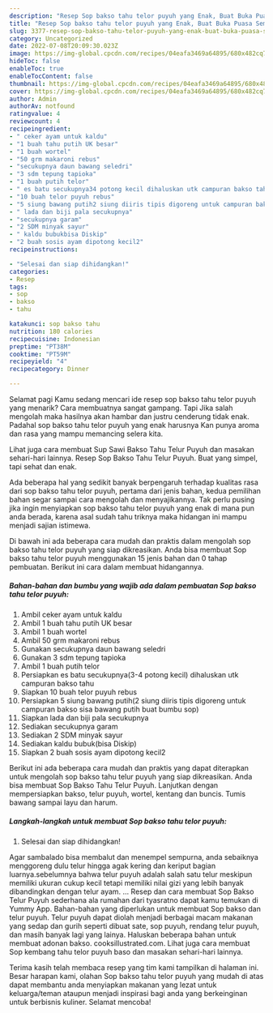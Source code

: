 ```yaml
---
description: "Resep Sop bakso tahu telor puyuh yang Enak, Buat Buka Puasa Sempurna"
title: "Resep Sop bakso tahu telor puyuh yang Enak, Buat Buka Puasa Sempurna"
slug: 3377-resep-sop-bakso-tahu-telor-puyuh-yang-enak-buat-buka-puasa-sempurna
category: Uncategorized
date: 2022-07-08T20:09:30.023Z
image: https://img-global.cpcdn.com/recipes/04eafa3469a64895/680x482cq70/sop-bakso-tahu-telor-puyuh-foto-resep-utama.jpg
hideToc: false
enableToc: true
enableTocContent: false
thumbnail: https://img-global.cpcdn.com/recipes/04eafa3469a64895/680x482cq70/sop-bakso-tahu-telor-puyuh-foto-resep-utama.jpg
cover: https://img-global.cpcdn.com/recipes/04eafa3469a64895/680x482cq70/sop-bakso-tahu-telor-puyuh-foto-resep-utama.jpg
author: Admin
authorAv: notfound
ratingvalue: 4
reviewcount: 4
recipeingredient:
- " ceker ayam untuk kaldu"
- "1 buah tahu putih UK besar"
- "1 buah wortel"
- "50 grm makaroni rebus"
- "secukupnya daun bawang seledri"
- "3 sdm tepung tapioka"
- "1 buah putih telor"
- " es batu secukupnya34 potong kecil dihaluskan utk campuran bakso tahu"
- "10 buah telor puyuh rebus"
- "5 siung bawang putih2 siung diiris tipis digoreng untuk campuran bakso sisa bawang putih buat bumbu sop"
- " lada dan biji pala secukupnya"
- "secukupnya garam"
- "2 SDM minyak sayur"
- " kaldu bubukbisa Diskip"
- "2 buah sosis ayam dipotong kecil2"
recipeinstructions:

- "Selesai dan siap dihidangkan!"
categories:
- Resep
tags:
- sop
- bakso
- tahu

katakunci: sop bakso tahu 
nutrition: 180 calories
recipecuisine: Indonesian
preptime: "PT38M"
cooktime: "PT59M"
recipeyield: "4"
recipecategory: Dinner

---
```



Selamat pagi Kamu sedang mencari ide resep sop bakso tahu telor puyuh yang menarik? Cara membuatnya sangat gampang. Tapi Jika salah mengolah maka hasilnya akan hambar dan justru cenderung tidak enak. Padahal sop bakso tahu telor puyuh yang enak harusnya Kan punya aroma dan rasa yang mampu memancing selera kita.


Lihat juga cara membuat Sup Sawi Bakso Tahu Telur Puyuh dan masakan sehari-hari lainnya. Resep Sop Bakso Tahu Telur Puyuh. Buat yang simpel, tapi sehat dan enak.

Ada beberapa hal yang sedikit banyak berpengaruh terhadap kualitas rasa dari sop bakso tahu telor puyuh, pertama dari jenis bahan, kedua pemilihan bahan segar sampai cara mengolah dan menyajikannya. Tak perlu pusing jika ingin menyiapkan sop bakso tahu telor puyuh yang enak di mana pun anda berada, karena asal sudah tahu triknya maka hidangan ini mampu menjadi sajian istimewa.


Di bawah ini ada beberapa cara mudah dan praktis dalam mengolah sop bakso tahu telor puyuh yang siap dikreasikan. Anda bisa membuat Sop bakso tahu telor puyuh menggunakan 15 jenis bahan dan 0 tahap pembuatan. Berikut ini cara dalam membuat hidangannya.

<!--inarticleads1-->

##### Bahan-bahan dan bumbu yang wajib ada dalam pembuatan Sop bakso tahu telor puyuh:

1. Ambil  ceker ayam untuk kaldu
1. Ambil 1 buah tahu putih UK besar
1. Ambil 1 buah wortel
1. Ambil 50 grm makaroni rebus
1. Gunakan secukupnya daun bawang seledri
1. Gunakan 3 sdm tepung tapioka
1. Ambil 1 buah putih telor
1. Persiapkan  es batu secukupnya(3-4 potong kecil) dihaluskan utk campuran bakso tahu
1. Siapkan 10 buah telor puyuh rebus
1. Persiapkan 5 siung bawang putih(2 siung diiris tipis digoreng untuk campuran bakso sisa bawang putih buat bumbu sop)
1. Siapkan  lada dan biji pala secukupnya
1. Sediakan secukupnya garam
1. Sediakan 2 SDM minyak sayur
1. Sediakan  kaldu bubuk(bisa Diskip)
1. Siapkan 2 buah sosis ayam dipotong kecil2


Berikut ini ada beberapa cara mudah dan praktis yang dapat diterapkan untuk mengolah sop bakso tahu telur puyuh yang siap dikreasikan. Anda bisa membuat Sop Bakso Tahu Telur Puyuh. Lanjutkan dengan mempersiapkan bakso, telur puyuh, wortel, kentang dan buncis. Tumis bawang sampai layu dan harum. 

<!--inarticleads2-->

##### Langkah-langkah untuk membuat Sop bakso tahu telor puyuh:


1. Selesai dan siap dihidangkan!

Agar sambalado bisa membalut dan menempel sempurna, anda sebaiknya menggoreng dulu telur hingga agak kering dan keriput bagian luarnya.sebelumnya bahwa telur puyuh adalah salah satu telur meskipun memiliki ukuran cukup kecil tetapi memiliki nilai gizi yang lebih banyak dibandingkan dengan telur ayam. … Resep dan cara membuat Sop Bakso Telur Puyuh sederhana ala rumahan dari tyasratno dapat kamu temukan di Yummy App. Bahan-bahan yang diperlukan untuk membuat Sop bakso dan telur puyuh. Telur puyuh dapat diolah menjadi berbagai macam makanan yang sedap dan gurih seperti dibuat sate, sop puyuh, rendang telur puyuh, dan masih banyak lagi yang lainya. Haluskan beberapa bahan untuk membuat adonan bakso. cooksillustrated.com. Lihat juga cara membuat Sop kembang tahu telor puyuh baso dan masakan sehari-hari lainnya. 

Terima kasih telah membaca resep yang tim kami tampilkan di halaman ini. Besar harapan kami, olahan Sop bakso tahu telor puyuh yang mudah di atas dapat membantu anda menyiapkan makanan yang lezat untuk keluarga/teman ataupun menjadi inspirasi bagi anda yang berkeinginan untuk berbisnis kuliner. Selamat mencoba!
